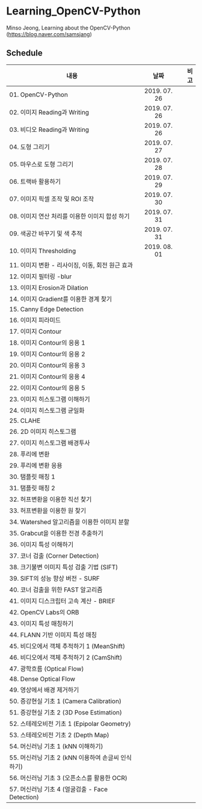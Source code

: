 # Learning_OpenCV-Python
Minso Jeong, Learning about the OpenCV-Python (https://blog.naver.com/samsjang)


## Schedule
|          내용         |   날짜     | 비고 |
| -------------------------------- |:---------------:|--------------------------:|
|01. OpenCV-Python | 2019. 07. 26 |
|02. 이미지 Reading과 Writing | 2019. 07. 26 |
|03. 비디오 Reading과 Writing | 2019. 07. 26 |
|04. 도형 그리기 | 2019. 07. 27 ||
|05. 마우스로 도형 그리기 | 2019. 07. 28||
|06. 트랙바 활용하기 | 2019. 07. 29 ||
|07. 이미지 픽셀 조작 및 ROI 조작 |2019. 07. 30||
|08. 이미지 연산 처리를 이용한 이미지 합성 하기 |2019. 07. 31||
|09. 색공간 바꾸기 및 색 추적 |2019. 07. 31||
|10. 이미지 Thresholding |2019. 08. 01||
|11. 이미지 변환 - 리사이징, 이동, 회전 원근 효과 |||
|12. 이미지 필터링 -blur |||
|13. 이미지 Erosion과 Dilation|||
|14. 이미지 Gradient를 이용한 경계 찾기 |||
|15. Canny Edge Detection|||
|16. 이미지 피라미드|||
|17. 이미지 Contour |||
|18. 이미지 Contour의 응용 1|||
|19. 이미지 Contour의 응용 2|||
|20. 이미지 Contour의 응용 3|||
|21. 이미지 Contour의 응용 4|||
|22. 이미지 Contour의 응용 5|||
|23. 이미지 히스토그램 이해하기|||
|24. 이미지 히스토그램 균일화|||
|25. CLAHE|||
|26. 2D 이미지 히스토그램 |||
|27. 이미지 히스토그램 배경투사|||
|28. 푸리에 변환|||
|29. 푸리에 변환 응용|||
|30. 탬플릿 매칭 1|||
|31. 탬플릿 매칭 2|||
|32. 허프변환을 이용한 직선 찾기 |||
|33. 허프변환을 이용한 원 찾기 |||
|34. Watershed 알고리즘을 이용한 이미지 분할 |||
|35. Grabcut을 이용한 전경 추출하기 |||
|36. 이미지 특성 이해하기|||
|37. 코너 검출 (Corner Detection)|||
|38. 크기불변 이미지 특성 검출 기법 (SIFT)|||
|39. SIFT의 성능 향상 버전 - SURF|||
|40. 코너 검출을 위한 FAST 알고리즘|||
|41. 이미지 디스크립터 고속 계산 - BRIEF|||
|42. OpenCV Labs의 ORB|||
|43. 이미지 특성 매칭하기|||
|44. FLANN 기반 이미지 특성 매칭|||
|45. 비디오에서 객체 추적하기 1 (MeanShift)|||
|46. 비디오에서 객체 추적하기 2 (CamShift)|||
|47. 광학흐름 (Optical Flow)|||
|48. Dense Optical Flow|||
|49. 영상에서 배경 제거하기|||
|50. 증강현실 기초 1 (Camera Calibration)|||
|51. 증강현실 기초 2 (3D Pose Estimation)|||
|52. 스테레오비전 기초 1 (Epipolar Geometry)|||
|53. 스테레오비전 기초 2 (Depth Map)|||
|54. 머신러닝 기초 1 (kNN 이해하기) |||
|55. 머신러닝 기초 2 (kNN 이용하여 손글씨 인식하기)|||
|56. 머신러닝 기초 3 (오픈소스를 활용한 OCR)|||
|57. 머신러닝 기초 4 (얼굴검출 - Face Detection)|||
